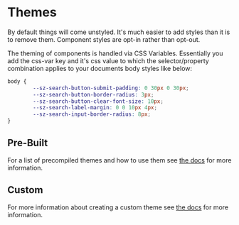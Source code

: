 # Themes
By default things will come unstyled. It's much easier to add styles than it is to remove them. Component styles are opt-in rather than opt-out.

The theming of components is handled via CSS Variables. Essentially you add the css-var key and it's css value to which the selector/property combination applies to your documents body styles like below:
```scss
body {
        --sz-search-button-submit-padding: 0 30px 0 30px;
        --sz-search-button-border-radius: 3px;
        --sz-search-button-clear-font-size: 10px;
        --sz-search-label-margin: 0 0 10px 4px;
        --sz-search-input-border-radius: 8px;
}
```



## Pre-Built
For a list of precompiled themes and how to use them 
see [the docs](./themes/pre-built.html) for more information.

## Custom
For more information about creating a custom theme 
see [the docs](./themes/customizing.html) for more information.
